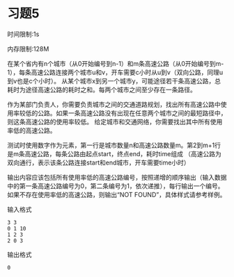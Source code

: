 # 习题5
时间限制:1s

内存限制:128M

在某个省内有n个城市（从0开始编号到n-1）和m条高速公路（从0开始编号到m-1），每条高速公路连接两个城市u和v，开车需要c小时从u到v（双向公路，同理u到v也是c个小时）。 从某个城市x到另一个城市y，可能途径若干条高速公路，总耗时为途径高速公路的耗时之和。每两个城市之间至少存在一条路径。

作为某部门负责人，你需要负责城市之间的交通道路规划，找出所有高速公路中使用率较低的公路。如果一条高速公路没有出现在任意两个城市之间的最短路径中，则这条高速公路的使用率较低。 给定城市和交通网络，你需要找出其中所有使用率低的高速公路。

测试时使用数字作为元素，第一行是城市数量n和高速公路数量m。第2到m+1行是m条高速公路，每条公路由起点start，终点end，耗时time组成 （高速公路为双向通行，表示该条公路连接start和end城市，开车需要time小时）

输出内容应该包括所有使用率低的高速公路编号，按照递增的顺序输出（输入数据中的第一条高速公路编号为0，第二条编号为1，依次递推），每行输出一个编号。 如果不存在使用率低的高速公路，则输出“NOT FOUND”，具体样式请参考样例。

输入格式

    3 3
    0 1 10
    1 2 3
    2 0 3

输出格式

    0
    